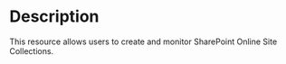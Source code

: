 # Description

This resource allows users to create and monitor SharePoint Online Site Collections.
